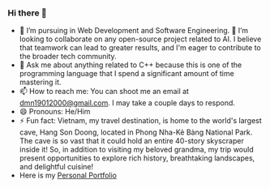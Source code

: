 ### Hi there 👋

- 🌱 I’m pursuing in Web Development and Software Engineering. 
👯 I’m looking to collaborate on any open-source project related to AI. I believe that teamwork can lead to greater results, and I'm eager to contribute to the broader tech community.
- 💬 Ask me about anything related to C++ because this is one of the programming language that I spend a significant amount of time mastering it.
- 📫 How to reach me: You can shoot me an email at dmn19012000@gmail.com. I may take a couple days to respond.
- 😄 Pronouns: He/Him
- ⚡ Fun fact: Vietnam, my travel destination, is home to the world's largest cave, Hang Son Doong, located in Phong Nha-Kẻ Bàng National Park. The cave is so vast that it could hold an entire 40-story skyscraper inside it! So, in addition to visiting my beloved grandma, my trip would present opportunities to explore rich history, breathtaking landscapes, and delightful cuisine!
- Here is my [Personal Portfolio](https://minhnhat1901.github.io/)
<!--
**minhnhat1901/minhnhat1901** is a ✨ _special_ ✨ repository because its `README.md` (this file) appears on your GitHub profile.

Here are some ideas to get you started:

- 🔭 I’m currently working on ...
- 🌱 I’m currently learning ...
- 👯 I’m looking to collaborate on ...
- 🤔 I’m looking for help with ...
- 💬 Ask me about ...
- 📫 How to reach me: ...
- 😄 Pronouns: ...
- ⚡ Fun fact: ...
-->
